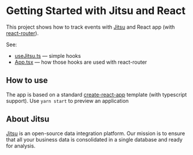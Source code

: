 # Getting Started with Jitsu and React

This project shows how to track events with [Jitsu](https://jitsu) and React app (with [react-router](https://reactrouter.com/)).


See:

 - [useJitsu.ts](https://github.com/jitsucom/jitsu-react-example/blob/main/src/useJitsu.ts) — simple hooks
 - [App.tsx](https://github.com/jitsucom/jitsu-react-example/blob/main/src/App.tsx) — how those hooks are used with react-router

## How to use

The app is based on a standard [create-react-app](https://create-react-app.dev/) template (with typescript support). Use
`yarn start` to preview an application


## About Jitsu

[Jitsu](https://jitsu.com) is an open-source data integration platform. Our mission is to ensure that all your business data is consolidated in a
single database and ready for analysis.

